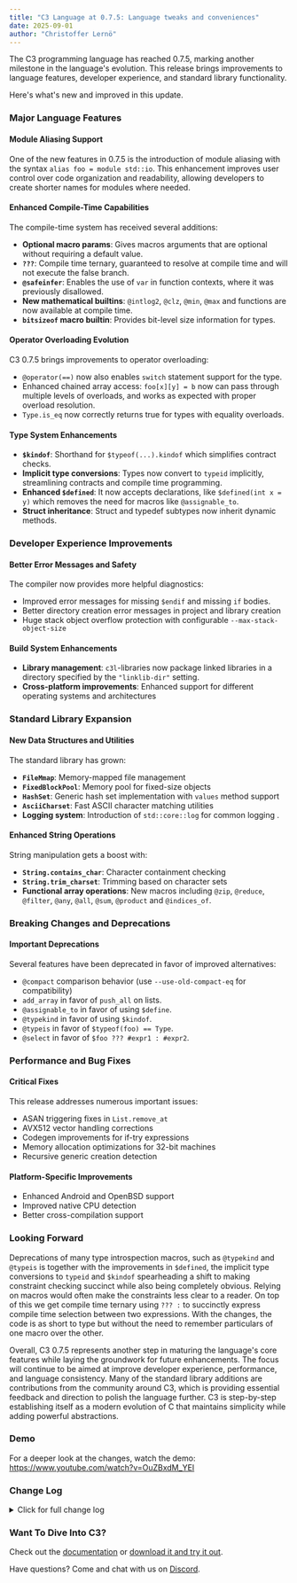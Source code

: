 ```yaml
---
title: "C3 Language at 0.7.5: Language tweaks and conveniences"
date: 2025-09-01
author: "Christoffer Lernö"
---
```


The C3 programming language has reached 0.7.5, marking another milestone in the language's evolution. This release brings improvements to language features, developer experience, and standard library functionality.

Here's what's new and improved in this update.

### Major Language Features

#### Module Aliasing Support
One of the new features in 0.7.5 is the introduction of module aliasing with the syntax `alias foo = module std::io`. This enhancement improves user control over code organization and readability, allowing developers to create shorter names for modules where needed.

#### Enhanced Compile-Time Capabilities
The compile-time system has received several additions:
- **Optional macro params**: Gives macros arguments that are optional without requiring a default value.
- **`???`**: Compile time ternary, guaranteed to resolve at compile time and will not execute the false branch.
- **`@safeinfer`**: Enables the use of `var` in function contexts, where it was previously disallowed.
- **New mathematical builtins**: `@intlog2`, `@clz`, `@min`, `@max` and functions are now available at compile time.
- **`bitsizeof` macro builtin**: Provides bit-level size information for types.

#### Operator Overloading Evolution
C3 0.7.5 brings improvements to operator overloading:
- `@operator(==)` now also enables `switch` statement support for the type.
- Enhanced chained array access: `foo[x][y] = b` now can pass through multiple levels of overloads, and works as expected with proper overload resolution.
- `Type.is_eq` now correctly returns true for types with equality overloads.

#### Type System Enhancements
- **`$kindof`**: Shorthand for `$typeof(...).kindof` which simplifies contract checks.
- **Implicit type conversions**: Types now convert to `typeid` implicitly, streamlining contracts and compile time programming.
- **Enhanced `$defined`**: It now accepts declarations, like `$defined(int x = y)` which removes the need for macros like `@assignable_to`.
- **Struct inheritance**: Struct and typedef subtypes now inherit dynamic methods.

### Developer Experience Improvements
#### Better Error Messages and Safety
The compiler now provides more helpful diagnostics:
- Improved error messages for missing `$endif` and missing `if` bodies.
- Better directory creation error messages in project and library creation
- Huge stack object overflow protection with configurable `--max-stack-object-size`

#### Build System Enhancements
- **Library management**: `c3l`-libraries now package linked libraries in a directory specified by the `"linklib-dir"` setting.
- **Cross-platform improvements**: Enhanced support for different operating systems and architectures

### Standard Library Expansion
#### New Data Structures and Utilities
The standard library has grown:
- **`FileMmap`**: Memory-mapped file management
- **`FixedBlockPool`**: Memory pool for fixed-size objects
- **`HashSet`**: Generic hash set implementation with `values` method support
- **`AsciiCharset`**: Fast ASCII character matching utilities
- **Logging system**: Introduction of `std::core::log` for common logging .

#### Enhanced String Operations
String manipulation gets a boost with:
- **`String.contains_char`**: Character containment checking
- **`String.trim_charset`**: Trimming based on character sets
- **Functional array operations**: New macros including `@zip`, `@reduce`, `@filter`, `@any`, `@all`, `@sum`, `@product` and `@indices_of`.

### Breaking Changes and Deprecations
#### Important Deprecations
Several features have been deprecated in favor of improved alternatives:
- `@compact` comparison behavior (use `--use-old-compact-eq` for compatibility)
- `add_array` in favor of `push_all` on lists.
- `@assignable_to` in favor of using `$define`.
- `@typekind` in favor of using `$kindof`.
- `@typeis` in favor of `$typeof(foo) == Type`.
- `@select` in favor of `$foo ??? #expr1 : #expr2`.

### Performance and Bug Fixes
#### Critical Fixes
This release addresses numerous important issues:
- ASAN triggering fixes in `List.remove_at`
- AVX512 vector handling corrections
- Codegen improvements for if-try expressions
- Memory allocation optimizations for 32-bit machines
- Recursive generic creation detection

#### Platform-Specific Improvements
- Enhanced Android and OpenBSD support
- Improved native CPU detection
- Better cross-compilation support

### Looking Forward

Deprecations of many type introspection macros, such as `@typekind` and `@typeis` is together with the improvements in `$defined`, the implicit type conversions to `typeid` and `$kindof` spearheading a shift to making constraint checking succinct while also being completely obvious. Relying on macros would often make the constraints less clear to a reader. On top of this we get compile time ternary using `??? :` to succinctly express compile time selection between two expressions. With the changes, the code is as short to type but without the need to remember particulars of one macro over the other.

Overall, C3 0.7.5 represents another step in maturing the language's core features while laying the groundwork for future enhancements. The focus will continue to be aimed at improve developer experience, performance, and language consistency. Many of the standard library additions are contributions from the community around C3, which is providing essential feedback and direction to polish the language further. C3 is step-by-step establishing itself as a modern evolution of C that maintains simplicity while adding powerful abstractions.

### Demo

For a deeper look at the changes, watch the demo: https://www.youtube.com/watch?v=OuZBxdM_YEI

### Change Log
<details>
	<summary class="
		text-black 
		dark:text-white
		font-medium
		text-lg
		"
	>
		Click for full change log
	</summary>

### Changes / improvements
- Support `alias foo = module std::io` module aliasing.
- Add compile-time `@intlog2` macro to math.
- Add compile-time `@clz` builtin. #2367
- Add `bitsizeof` macro builtins. #2376
- Add compile-time `@min` and `@max` builtins. #2378
- Deprecate `@compact` use for comparison. Old behaviour is enabled using `--use-old-compact-eq`.
- Switch available for types implementing `@operator(==)`.
- `Type.is_eq` is now true for types with `==` overload.
- Methods ignore visibility settings.
- Allow inout etc on untyped macro parameters even if they are not pointers.
- Deprecate `add_array` in favour of `push_all` on lists.
- Fix max module name to 31 chars and the entire module path to 63 characters.
- Improve error message for missing `$endif`.
- `foo[x][y] = b` now interpreted as `(*&foo[x])[y] = b` which allows overloads to do chained [] accesses.
- Error if a stack allocated variable is too big (configurable with `--max-stack-object-size`).
- Add `@safeinfer` to allow `var` to be used locally.
- Types converts to typeid implicitly.
- Allow `$defined` take declarations: `$defined(int x = y)`
- Struct and typedef subtypes inherit dynamic functions.
- Improved directory creation error messages in project and library creation commands.
- `@assignable_to` is deprecated in favour of `$define`
- Add `linklib-dir` to c3l-libraries to place their linked libraries in. Defaults to `linked-libs`
- If the `os-arch` linked library doesn't exist, try with `os` for c3l libs.
- A file with an inferred module may not contain additional other modules.
- Update error message for missing body after if/for/etc #2289.
- `@is_const` is deprecated in favour of directly using `$defined`.
- `@is_lvalue(#value)` is deprecated in favour of directly using `$defined`.
- Added `$kindof` compile time function.
- Deprecated `@typekind` macro in favour of `$kindof`.
- Deprecated `@typeis` macro in favour of `$typeof(#foo) == int`.
- `$defined(#hash)` will not check the internal expression, just that `#hash` exists. Use `$defined((void)#hash)` for the old behaviour.
- Added optional macro arguments using `macro foo(int x = ...)` which can be checked using `$defined(x)`.
- Add compile time ternary `$val ??? <expr> : <expr>`.

### Fixes
- List.remove_at would incorrectly trigger ASAN.
- With avx512, passing a 512 bit vector in a union would be lowered incorrectly, causing an assert. #2362
- Codegen error in `if (try x = (true ? io::EOF? : 1))`, i.e. using if-try with a known Empty.
- Codegen error in `if (try x = (false ? io::EOF? : 1))`, i.e. using if-try with a CT known value.
- Reduce allocated Vmem for the compiler on 32 bit machines.
- Bug causing a compiler error when parsing a broken lambda inside of an expression.
- Fixed: regression in comments for `@deprecated` and `@pure`.
- Detect recursive creation of generics #2366.
- Compiler assertion when defining a function with return type untyped_list #2368.
- Compiler assert when using generic parameters list without any parameters. #2369
- Parsing difference between "0x00." and "0X00." literals #2371
- Fixed bug generating `$c += 1` when `$c` was derived from a pointer but behind a cast.
- Compiler segfault when using bitwise not on number literal cast to bitstruct #2373.
- Formatter did not properly handle "null" for any, and null for empty faults. #2375
- Bitstructs no longer overloadable with bitops. #2374
- types::has_equals fails with assert for bitstructs #2377
- Fix `native_cpus` functionality for OpenBSD systems. #2387
- Assert triggered when trying to slice a struct.
- Improve codegen for stack allocated large non-zero arrays.
- Implement `a5hash` in the compiler for compile-time `$$str_hash` to match `String.hash()`.
- Functions being tested for overload are now always checked before test.
- Compile time indexing at compile time in a $typeof was no considered compile time.
- Slicing a constant array with designated initialization would not update the indexes.
- Fix for bug when `@format` encountered `*` in some cases.
- Compiler segfault on global slice initialization with null[:0] #2404.
- Use correct allocator in `replace`.
- Regression: 1 character module names would create an error.
- Compiler segfault with struct containing list of structs with an inline member #2416
- Occasionally when using macro method extensions on built-in types, the liveness checker would try to process them. #2398
- Miscompilation of do-while when the while starts with a branch #2394.
- Compiler assert when calling unassigned CT functions #2418.
- Fixed crash in header generation when exporting functions with const enums (#2384).
- Fix incorrect panic message when slicing with negative size.
- Incorrect type checking when &[] and [] return optional values.
- Failed to find subscript overloading on optional values.
- `Socket.get_option` didn't properly call `getsockopt`, and `getsockopt` had an invalid signature.
- Taking the address of a label would cause a crash. #2430
- `@tag` was not allowed to repeat.
- Lambdas on the top level were not exported by default. #2428
- `has_tagof` on tagged lambdas returns false #2432
- Properly add "inlined at" for generic instantiation errors #2382.
- Inlining a const as an lvalue would take the wrong path and corrupt the expression node.
- Grabbing (missing) methods on function pointers would cause crash #2434.
- Fix alignment on jump table.
- Fix correct `?` after optional function name when reporting type errors.
- Make `log` and `exp` no-strip.
- `@test`/`@benchmark` on module would attach to interface and regular methods.
- Deprecated `@select` in favor of `???`.
- Enum inference, like `Foo x = $eval("A")`, now works correctly for `$eval`.
- Fix regression where files were added more than once. #2442
- Disambiguate types when they have the same name and need cast between each other.
- Compiler module-scope pointer to slice with offset, causes assert. #2446
- Compiler hangs on == overload if other is generic #2443
- Fix missing end of line when encountering errors in project creation.
- Const enum methods are not being recognized. #2445
- $defined returns an error when assigning a struct initializer with an incorrect type #2449

### Stdlib changes
- Add `==` to `Pair`, `Triple` and TzDateTime. Add print to `Pair` and `Triple`.
- Add OpenBSD to `env::INET_DEVICES` and add required socket constants.
- Added `FileMmap` to manage memory mapped files.
- Add `vm::mmap_file` to memory map a file.
- Updated hash functions in default hash methods.
- Added `FixedBlockPool` which is a memory pool for fixed size blocks.
- Added the experimental `std::core::log` for logging.
- Added array `@zip` and `@zip_into` macros. #2370
- Updated termios bindings to use bitstructs and fixed some constants with incorrect values #2372
- Add Freestanding OS types to runtime `env::` booleans.
- Added libloaderapi to `std::os::win32`.
- Added `HashSet.values` and `String.contains_char` #2386
- Added `&[]` overload to HashMap.
- Deprecated `PollSubscribes` and `PollEvents` in favour of `PollSubscribe` and `PollEvent` and made them const enums.
- Added `AsciiCharset` for matching ascii characters quickly.
- Added `String.trim_charset`.
- Added array `@reduce`, `@filter`, `@any`, `@all`, `@sum`, `@product`, and `@indices_of` macros.
- `String.bformat` has reduced overhead.
- Supplemental `roundeven` has a normal implementation.

</details>

### Want To Dive Into C3?
Check out the [documentation](/getting-started) or [download it and try it out](/getting-started/prebuilt-binaries).

Have questions? Come and chat with us on [Discord](https://discord.gg/qN76R87).
